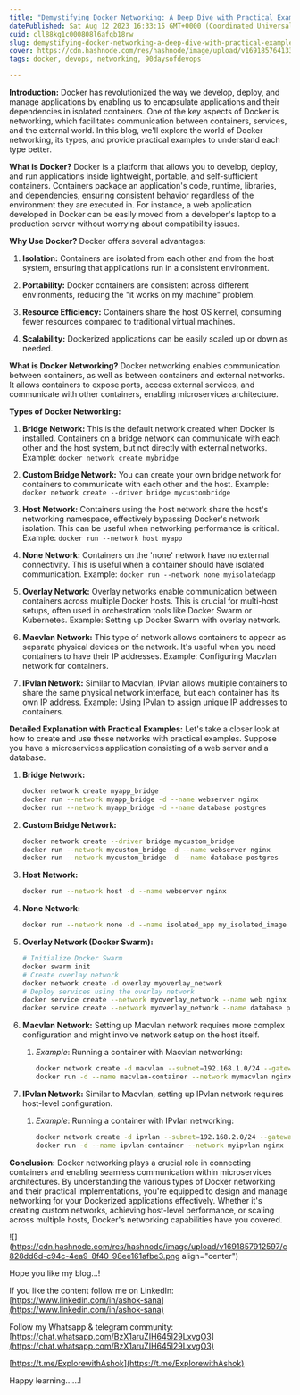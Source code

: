```yaml
---
title: "Demystifying Docker Networking: A Deep Dive with Practical Examples"
datePublished: Sat Aug 12 2023 16:33:15 GMT+0000 (Coordinated Universal Time)
cuid: cll88kg1c000808l6afqb18rw
slug: demystifying-docker-networking-a-deep-dive-with-practical-examples
cover: https://cdn.hashnode.com/res/hashnode/image/upload/v1691857641335/e51e71d6-e8b2-4b66-9cca-2ced9079f87e.png
tags: docker, devops, networking, 90daysofdevops

---
```


**Introduction:** Docker has revolutionized the way we develop, deploy, and manage applications by enabling us to encapsulate applications and their dependencies in isolated containers. One of the key aspects of Docker is networking, which facilitates communication between containers, services, and the external world. In this blog, we'll explore the world of Docker networking, its types, and provide practical examples to understand each type better.

**What is Docker?** Docker is a platform that allows you to develop, deploy, and run applications inside lightweight, portable, and self-sufficient containers. Containers package an application's code, runtime, libraries, and dependencies, ensuring consistent behavior regardless of the environment they are executed in. For instance, a web application developed in Docker can be easily moved from a developer's laptop to a production server without worrying about compatibility issues.

**Why Use Docker?** Docker offers several advantages:

1. **Isolation:** Containers are isolated from each other and from the host system, ensuring that applications run in a consistent environment.
    
2. **Portability:** Docker containers are consistent across different environments, reducing the "it works on my machine" problem.
    
3. **Resource Efficiency:** Containers share the host OS kernel, consuming fewer resources compared to traditional virtual machines.
    
4. **Scalability:** Dockerized applications can be easily scaled up or down as needed.
    

**What is Docker Networking?** Docker networking enables communication between containers, as well as between containers and external networks. It allows containers to expose ports, access external services, and communicate with other containers, enabling microservices architecture.

**Types of Docker Networking:**

1. **Bridge Network:** This is the default network created when Docker is installed. Containers on a bridge network can communicate with each other and the host system, but not directly with external networks. Example: `docker network create mybridge`
    
2. **Custom Bridge Network:** You can create your own bridge network for containers to communicate with each other and the host. Example: `docker network create --driver bridge mycustombridge`
    
3. **Host Network:** Containers using the host network share the host's networking namespace, effectively bypassing Docker's network isolation. This can be useful when networking performance is critical. Example: `docker run --network host myapp`
    
4. **None Network:** Containers on the 'none' network have no external connectivity. This is useful when a container should have isolated communication. Example: `docker run --network none myisolatedapp`
    
5. **Overlay Network:** Overlay networks enable communication between containers across multiple Docker hosts. This is crucial for multi-host setups, often used in orchestration tools like Docker Swarm or Kubernetes. Example: Setting up Docker Swarm with overlay network.
    
6. **Macvlan Network:** This type of network allows containers to appear as separate physical devices on the network. It's useful when you need containers to have their IP addresses. Example: Configuring Macvlan network for containers.
    
7. **IPvlan Network:** Similar to Macvlan, IPvlan allows multiple containers to share the same physical network interface, but each container has its own IP address. Example: Using IPvlan to assign unique IP addresses to containers.
    

**Detailed Explanation with Practical Examples:** Let's take a closer look at how to create and use these networks with practical examples. Suppose you have a microservices application consisting of a web server and a database.

1. **Bridge Network:**
    
    ```bash
    docker network create myapp_bridge
    docker run --network myapp_bridge -d --name webserver nginx
    docker run --network myapp_bridge -d --name database postgres
    ```
    
2. **Custom Bridge Network:**
    
    ```bash
    docker network create --driver bridge mycustom_bridge
    docker run --network mycustom_bridge -d --name webserver nginx
    docker run --network mycustom_bridge -d --name database postgres
    ```
    
3. **Host Network:**
    
    ```bash
    docker run --network host -d --name webserver nginx
    ```
    
4. **None Network:**
    
    ```bash
    docker run --network none -d --name isolated_app my_isolated_image
    ```
    
5. **Overlay Network (Docker Swarm):**
    
    ```bash
    # Initialize Docker Swarm
    docker swarm init
    # Create overlay network
    docker network create -d overlay myoverlay_network
    # Deploy services using the overlay network
    docker service create --network myoverlay_network --name web nginx
    docker service create --network myoverlay_network --name database postgres
    ```
    
6. **Macvlan Network:** Setting up Macvlan network requires more complex configuration and might involve network setup on the host itself.
    
    1. *Example*: Running a container with Macvlan networking:
        
        ```bash
        docker network create -d macvlan --subnet=192.168.1.0/24 --gateway=192.168.1.1 -o parent=eth0 mymacvlan
        docker run -d --name macvlan-container --network mymacvlan nginx
        ```
        
7. **IPvlan Network:** Similar to Macvlan, setting up IPvlan network requires host-level configuration.
    
    1. *Example*: Running a container with IPvlan networking:
        
        ```bash
        docker network create -d ipvlan --subnet=192.168.2.0/24 --gateway=192.168.2.1 -o parent=eth0 myipvlan
        docker run -d --name ipvlan-container --network myipvlan nginx
        ```
        

**Conclusion:** Docker networking plays a crucial role in connecting containers and enabling seamless communication within microservices architectures. By understanding the various types of Docker networking and their practical implementations, you're equipped to design and manage networking for your Dockerized applications effectively. Whether it's creating custom networks, achieving host-level performance, or scaling across multiple hosts, Docker's networking capabilities have you covered.

![](https://cdn.hashnode.com/res/hashnode/image/upload/v1691857912597/c828dd6d-c94c-4ea9-8f40-98ee161afbe3.png align="center")

Hope you like my blog...!

If you like the content follow me on LinkedIn: [https://www.linkedin.com/in/ashok-sana](https://www.linkedin.com/in/ashok-sana)

Follow my Whatsapp & telegram community: [https://chat.whatsapp.com/BzX1aruZIH645l29LxvgO3](https://chat.whatsapp.com/BzX1aruZIH645l29LxvgO3)

[https://t.me/ExplorewithAshok](https://t.me/ExplorewithAshok)

Happy learning......!